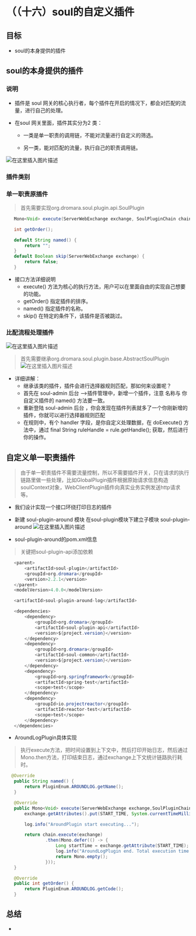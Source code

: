 # （（十六）soul的自定义插件

##  目标
* soul的本身提供的插件

## soul的本身提供的插件
###  说明
* 插件是 soul 网关的核心执行者，每个插件在开启的情况下，都会对匹配的流量，进行自己的处理。

* 在soul 网关里面，插件其实分为2 类：

    * 一类是单一职责的调用链，不能对流量进行自定义的筛选。

    * 另一类，能对匹配的流量，执行自己的职责调用链。

![在这里插入图片描述](https://img-blog.csdnimg.cn/20210201065259295.png?x-oss-process=image/watermark,type_ZmFuZ3poZW5naGVpdGk,shadow_10,text_aHR0cHM6Ly9ibG9nLmNzZG4ubmV0L3FxXzM3ODY5MjQz,size_16,color_FFFFFF,t_70)

### 插件类别
### 单一职责原插件
> 首先需要实现org.dromara.soul.plugin.api.SoulPlugin
 ```Java   
    Mono<Void> execute(ServerWebExchange exchange, SoulPluginChain chain);

    int getOrder();

    default String named() {
        return "";
    }
    default Boolean skip(ServerWebExchange exchange) {
        return false;
    }
 ```
* 接口方法详细说明
    * execute() 方法为核心的执行方法，用户可以在里面自由的实现自己想要的功能。 
    * getOrder() 指定插件的排序。    
    * named() 指定插件的名称。    
    * skip() 在特定的条件下，该插件是否被跳过。
    
### 比配流程处理插件
![在这里插入图片描述](https://img-blog.csdnimg.cn/20210201071237144.png?x-oss-process=image/watermark,type_ZmFuZ3poZW5naGVpdGk,shadow_10,text_aHR0cHM6Ly9ibG9nLmNzZG4ubmV0L3FxXzM3ODY5MjQz,size_16,color_FFFFFF,t_70)

> 首先需要继承org.dromara.soul.plugin.base.AbstractSoulPlugin
![在这里插入图片描述](https://img-blog.csdnimg.cn/20210201071445766.png?x-oss-process=image/watermark,type_ZmFuZ3poZW5naGVpdGk,shadow_10,text_aHR0cHM6Ly9ibG9nLmNzZG4ubmV0L3FxXzM3ODY5MjQz,size_16,color_FFFFFF,t_70)

* 详细讲解：
    * 继承该类的插件，插件会进行选择器规则匹配，那如何来设置呢？   
    * 首先在 soul-admin 后台 –>插件管理中，新增一个插件，注意 名称与 你自定义插件的 named() 方法要一致。   
    * 重新登陆 soul-admin 后台 ，你会发现在插件列表就多了一个你刚新增的插件，你就可以进行选择器规则匹配   
    * 在规则中，有个 handler 字段，是你自定义处理数据，在 doExecute() 方法中，通过 final String ruleHandle = rule.getHandle(); 获取，然后进行你的操作。


## 自定义单一职责插件

>由于单一职责插件不需要流量控制，所以不需要插件开关，只在请求的执行链路里做一些处理，比如GlobalPlugin插件根据原始请求信息构造soulContext对象，WebClientPlugin插件向真实业务实例发送http请求等。
* 我们设计实现一个接口环绕打印日志的插件

*  新建 soul-plugin-around 模块
在soul-plugin模块下建立子模块 soul-plugin-around
![在这里插入图片描述](https://img-blog.csdnimg.cn/20210201074104224.png?x-oss-process=image/watermark,type_ZmFuZ3poZW5naGVpdGk,shadow_10,text_aHR0cHM6Ly9ibG9nLmNzZG4ubmV0L3FxXzM3ODY5MjQz,size_16,color_FFFFFF,t_70)

* soul-plugin-around的pom.xml信息
> 关键把soul-plugin-api添加依赖
 ```Java   
    <parent>
        <artifactId>soul-plugin</artifactId>
        <groupId>org.dromara</groupId>
        <version>2.2.1</version>
    </parent>
    <modelVersion>4.0.0</modelVersion>

    <artifactId>soul-plugin-around-log</artifactId>

    <dependencies>
        <dependency>
            <groupId>org.dromara</groupId>
            <artifactId>soul-plugin-api</artifactId>
            <version>${project.version}</version>
        </dependency>
        <dependency>
            <groupId>org.dromara</groupId>
            <artifactId>soul-common</artifactId>
            <version>${project.version}</version>
        </dependency>
        <dependency>
            <groupId>org.springframework</groupId>
            <artifactId>spring-test</artifactId>
            <scope>test</scope>
        </dependency>
        <dependency>
            <groupId>io.projectreactor</groupId>
            <artifactId>reactor-test</artifactId>
            <scope>test</scope>
        </dependency>
    </dependencies>
 ```

* AroundLogPlugin具体实现
> 执行execute方法，把时间设置到上下文中，然后打印开始日志，然后通过Mono.then方法，打印结束日志，通过exchange上下文统计链路执行耗时。
 ```Java   
   @Override
    public String named() {
        return PluginEnum.AROUNDLOG.getName();
    }

    @Override
    public Mono<Void> execute(ServerWebExchange exchange,SoulPluginChain chain){
        exchange.getAttributes().put(START_TIME, System.currentTimeMillis());

        log.info("AroundPlugin start executing...");

        return chain.execute(exchange)
                .then(Mono.defer(() -> {
                    Long startTime = exchange.getAttribute(START_TIME);
                    log.info("AroundLogPlugin end. Total execution time: {} ms", System.currentTimeMillis() - startTime);
                    return Mono.empty();
                }));
    }

    @Override
    public int getOrder() {
        return PluginEnum.AROUNDLOG.getCode();
    }
 ```


## 总结
*  
